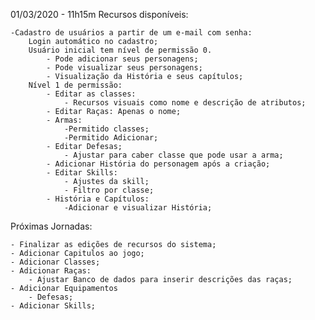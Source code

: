 01/03/2020 - 11h15m
Recursos disponíveis:

    -Cadastro de usuários a partir de um e-mail com senha:
        Login automático no cadastro;
        Usuário inicial tem nível de permissão 0.     
            - Pode adicionar seus personagens;
            - Pode visualizar seus personagens;
            - Visualização da História e seus capítulos;
        Nível 1 de permissão:
            - Editar as classes:
                - Recursos visuais como nome e descrição de atributos;
            - Editar Raças: Apenas o nome;
            - Armas:
                -Permitido classes;
                -Permitido Adicionar;
            - Editar Defesas;
                - Ajustar para caber classe que pode usar a arma;
            - Adicionar História do personagem após a criação;
            - Editar Skills:
                - Ajustes da skill;
                - Filtro por classe;
            - História e Capítulos:
                -Adicionar e visualizar História;

Próximas Jornadas:

    - Finalizar as edições de recursos do sistema;
    - Adicionar Capitulos ao jogo;
    - Adicionar Classes;
    - Adicionar Raças:
        - Ajustar Banco de dados para inserir descrições das raças;
    - Adicionar Equipamentos
        - Defesas;
    - Adicionar Skills;
    

    